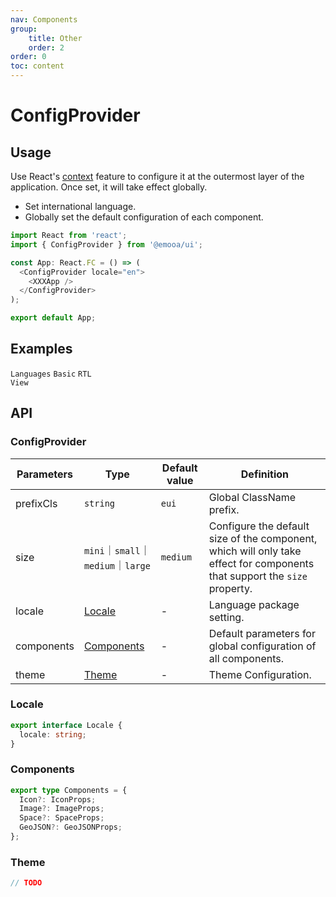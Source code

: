 ```yaml
---
nav: Components
group: 
    title: Other
    order: 2
order: 0
toc: content
---
```


# ConfigProvider


## Usage

Use React's [context](https://legacy.reactjs.org/docs/context.html) feature to configure it at the outermost layer of the application. Once set, it will take effect globally.
- Set international language.
- Globally set the default configuration of each component.

```js
import React from 'react';
import { ConfigProvider } from '@emooa/ui';

const App: React.FC = () => (
  <ConfigProvider locale="en">
    <XXXApp />
  </ConfigProvider>
);

export default App;
```


## Examples

<code src="../../packages/ui/examples/config-provider/language.tsx" description="Set the internationalized languages.">Languages</code>
<code src="../../packages/ui/examples/config-provider/basic.tsx" description="Set the default configuration of each component globally.">Basic</code>
<code src="../../packages/ui/examples/config-provider/rtl.tsx" description="Set the component to a view that reads from right to left.">RTL View</code>


## API

### ConfigProvider

| **Parameters** | **Type** | **Default value** | **Definition** |
| --- | --- | --- | --- |
| prefixCls       | `string`                                     | `eui`    | Global ClassName prefix.			              |
| size            | `mini`｜`small`｜`medium`｜`large`            | `medium` | Configure the default size of the component, which will only take effect for components that support the `size` property.	|
| locale          | [Locale](#locale)                            | -        | Language package setting.			              |
| components | [Components](#components)                         | -        | Default parameters for global configuration of all components.|
| theme           | [Theme](#theme)                              | -        | Theme Configuration.	                      |


### Locale
```ts
export interface Locale {
  locale: string;
}
```

### Components
```ts
export type Components = {
  Icon?: IconProps;
  Image?: ImageProps;
  Space?: SpaceProps;
  GeoJSON?: GeoJSONProps;
};
```

### Theme
```ts
// TODO
```